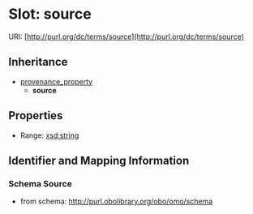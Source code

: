 # Slot: source

URI: [http://purl.org/dc/terms/source](http://purl.org/dc/terms/source)




## Inheritance

* [provenance_property](provenance_property.md)
    * **source**



## Properties

 * Range: [xsd:string](http://www.w3.org/2001/XMLSchema#string)



## Identifier and Mapping Information







### Schema Source


* from schema: http://purl.obolibrary.org/obo/omo/schema



